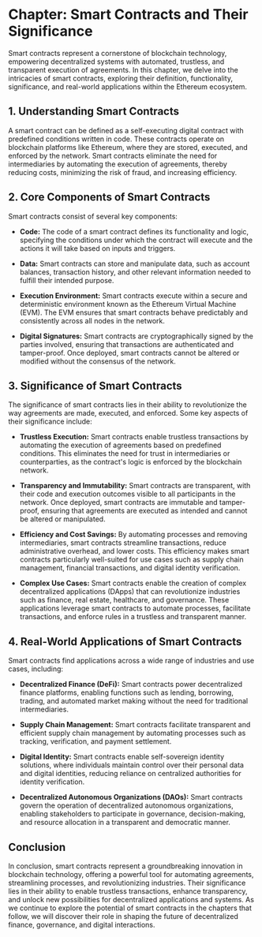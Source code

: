 # Chapter: Smart Contracts and Their Significance

Smart contracts represent a cornerstone of blockchain technology, empowering decentralized systems with automated, trustless, and transparent execution of agreements. In this chapter, we delve into the intricacies of smart contracts, exploring their definition, functionality, significance, and real-world applications within the Ethereum ecosystem.

## 1. Understanding Smart Contracts

A smart contract can be defined as a self-executing digital contract with predefined conditions written in code. These contracts operate on blockchain platforms like Ethereum, where they are stored, executed, and enforced by the network. Smart contracts eliminate the need for intermediaries by automating the execution of agreements, thereby reducing costs, minimizing the risk of fraud, and increasing efficiency.

## 2. Core Components of Smart Contracts

Smart contracts consist of several key components:

- **Code:** The code of a smart contract defines its functionality and logic, specifying the conditions under which the contract will execute and the actions it will take based on inputs and triggers.

- **Data:** Smart contracts can store and manipulate data, such as account balances, transaction history, and other relevant information needed to fulfill their intended purpose.

- **Execution Environment:** Smart contracts execute within a secure and deterministic environment known as the Ethereum Virtual Machine (EVM). The EVM ensures that smart contracts behave predictably and consistently across all nodes in the network.

- **Digital Signatures:** Smart contracts are cryptographically signed by the parties involved, ensuring that transactions are authenticated and tamper-proof. Once deployed, smart contracts cannot be altered or modified without the consensus of the network.

## 3. Significance of Smart Contracts

The significance of smart contracts lies in their ability to revolutionize the way agreements are made, executed, and enforced. Some key aspects of their significance include:

- **Trustless Execution:** Smart contracts enable trustless transactions by automating the execution of agreements based on predefined conditions. This eliminates the need for trust in intermediaries or counterparties, as the contract's logic is enforced by the blockchain network.

- **Transparency and Immutability:** Smart contracts are transparent, with their code and execution outcomes visible to all participants in the network. Once deployed, smart contracts are immutable and tamper-proof, ensuring that agreements are executed as intended and cannot be altered or manipulated.

- **Efficiency and Cost Savings:** By automating processes and removing intermediaries, smart contracts streamline transactions, reduce administrative overhead, and lower costs. This efficiency makes smart contracts particularly well-suited for use cases such as supply chain management, financial transactions, and digital identity verification.

- **Complex Use Cases:** Smart contracts enable the creation of complex decentralized applications (DApps) that can revolutionize industries such as finance, real estate, healthcare, and governance. These applications leverage smart contracts to automate processes, facilitate transactions, and enforce rules in a trustless and transparent manner.

## 4. Real-World Applications of Smart Contracts

Smart contracts find applications across a wide range of industries and use cases, including:

- **Decentralized Finance (DeFi):** Smart contracts power decentralized finance platforms, enabling functions such as lending, borrowing, trading, and automated market making without the need for traditional intermediaries.

- **Supply Chain Management:** Smart contracts facilitate transparent and efficient supply chain management by automating processes such as tracking, verification, and payment settlement.

- **Digital Identity:** Smart contracts enable self-sovereign identity solutions, where individuals maintain control over their personal data and digital identities, reducing reliance on centralized authorities for identity verification.

- **Decentralized Autonomous Organizations (DAOs):** Smart contracts govern the operation of decentralized autonomous organizations, enabling stakeholders to participate in governance, decision-making, and resource allocation in a transparent and democratic manner.

## Conclusion

In conclusion, smart contracts represent a groundbreaking innovation in blockchain technology, offering a powerful tool for automating agreements, streamlining processes, and revolutionizing industries. Their significance lies in their ability to enable trustless transactions, enhance transparency, and unlock new possibilities for decentralized applications and systems. As we continue to explore the potential of smart contracts in the chapters that follow, we will discover their role in shaping the future of decentralized finance, governance, and digital interactions.
